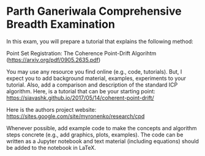 # Parth Ganeriwala Comprehensive Breadth Examination

In this exam, you will prepare a tutorial that explains the following method:

Point Set Registration: The Coherence Point-Drift Algorihtm (https://arxiv.org/pdf/0905.2635.pdf)

You may use any resource you find online (e.g., code, tutorials). But, I expect you to add background material, examples, experiments to your tutorial. Also, add a comparison and description of the standard ICP algorithm. Here, is a tutorial that can be your starting point:
https://siavashk.github.io/2017/05/14/coherent-point-drift/ 

Here is the authors project website:
https://sites.google.com/site/myronenko/research/cpd

Whenever possible, add example code to make the concepts and algorithm steps concrete (e.g., add
graphics, plots, examples). The code can be written as a Jupyter notebook and text material (including
equations) should be added to the notebook in LaTeX.

```{tableofcontents}
```
